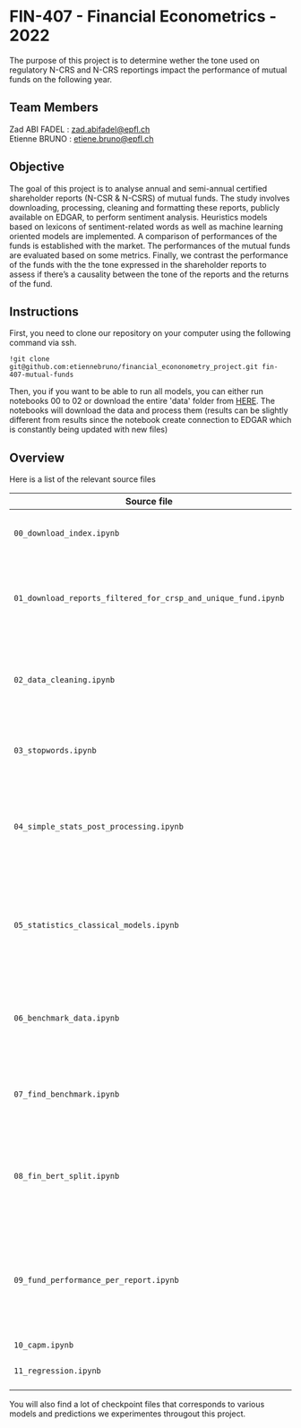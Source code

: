 # FIN-407 - Financial Econometrics - 2022

The purpose of this project is to determine wether the tone used on regulatory N-CRS and N-CRS reportings impact the performance of mutual funds on the following year.

## Team Members
Zad ABI FADEL : zad.abifadel@epfl.ch <br/>
Etienne BRUNO : etiene.bruno@epfl.ch <br/>

##  Objective
The goal of this project is to analyse annual and semi-annual certified shareholder reports (N-CSR & N-CSRS) of mutual funds. The study involves downloading, processing, cleaning and formatting these reports, publicly available on EDGAR, to perform sentiment analysis. Heuristics models based on lexicons of sentiment-related words as well as machine learning oriented models are implemented. A comparison of performances of the funds is established with the market. The performances of the mutual funds are evaluated based on some metrics. Finally, we contrast the performance of the funds with the the tone expressed in the shareholder reports to assess if there’s a causality between the tone of the reports and the returns of the fund.

## Instructions
First, you need to clone our repository on your computer using the following command via ssh.
```
!git clone git@github.com:etiennebruno/financial_econonometry_project.git fin-407-mutual-funds
```

Then, you if you want to be able to run all models, you can either run notebooks 00 to 02 or download the entire 'data' folder from [HERE](https://www.swisstransfer.com/d/847d31ea-4ad9-4487-b545-9e6f8111888a). The notebooks will download the data and process them (results can be slightly different from results since the notebook create connection to EDGAR which is constantly being updated with new files)


## Overview
Here is a list of the relevant source files 

|Source file | Description|
|---|---|
|`00_download_index.ipynb`           |Get an index of all available reports (of all types)|
|`01_download_reports_filtered_for_crsp_and_unique_fund.ipynb`  | Download all N-CRS and N-CSRS reports available on EDGAR and CRSP|
|`02_data_cleaning.ipynb`            | Perform data cleaning on all reports and save them in a .txt format in a new cleaned folder|
|`03_stopwords.ipynb`   | Create a new file with a relatively exhaustive list of stopwords|
|`04_simple_stats_post_processing.ipynb`   | Used to get few numbers on the distribution of processed files between N-CSR and N-CSRS|
|`05_statistics_classical_models.ipynb`   | perform VADER, TextBlob and Flair pre-trained models on our corpus (take up to 4 hours for flair|
|`06_benchmark_data.ipynb`   | Get from CRSP the benchmark return and returns of all funds - comparisons |
|`07_find_benchmark.ipynb`   | Attempt to find benchmarks with rolling windows and full sentences|
|`08_fin_bert_split.ipynb`   | Perform FinBERT on our corpus - regular autonatic saving (RAM and time consuming)|
|`09_fund_performance_per_report.ipynb`   | Add the return of the fund for the year corresponding to the report to the dataframe containing all reports and saving |
|`10_capm.ipynb`   | -(TODO)- |
|`11_regression.ipynb`   | Perform some regression for analysis |

You will also find a lot of checkpoint files that corresponds to various models and predictions we experimentes througout this project.
